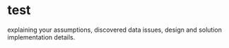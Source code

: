 # test

explaining your assumptions, discovered data issues, design and
solution implementation details.
